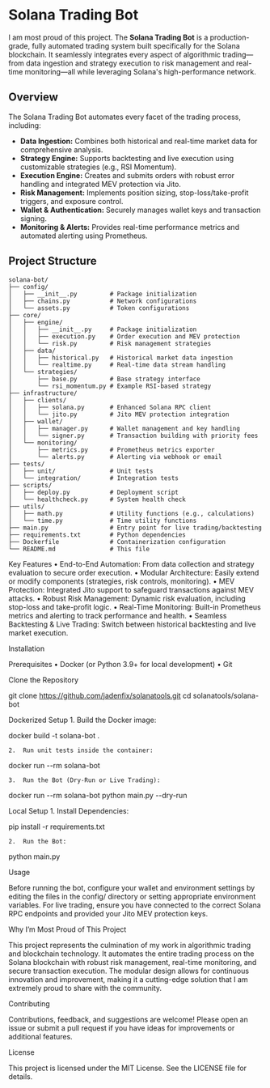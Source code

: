 # Solana Trading Bot

I am most proud of this project. The **Solana Trading Bot** is a production-grade, fully automated trading system built specifically for the Solana blockchain. It seamlessly integrates every aspect of algorithmic trading—from data ingestion and strategy execution to risk management and real-time monitoring—all while leveraging Solana's high-performance network.

## Overview

The Solana Trading Bot automates every facet of the trading process, including:

- **Data Ingestion:** Combines both historical and real-time market data for comprehensive analysis.
- **Strategy Engine:** Supports backtesting and live execution using customizable strategies (e.g., RSI Momentum).
- **Execution Engine:** Creates and submits orders with robust error handling and integrated MEV protection via Jito.
- **Risk Management:** Implements position sizing, stop-loss/take-profit triggers, and exposure control.
- **Wallet & Authentication:** Securely manages wallet keys and transaction signing.
- **Monitoring & Alerts:** Provides real-time performance metrics and automated alerting using Prometheus.

## Project Structure

```plaintext
solana-bot/
├── config/
│   ├── __init__.py         # Package initialization
│   ├── chains.py           # Network configurations
│   └── assets.py           # Token configurations
├── core/
│   ├── engine/
│   │   ├── __init__.py     # Package initialization
│   │   ├── execution.py    # Order execution and MEV protection
│   │   └── risk.py         # Risk management strategies
│   ├── data/
│   │   ├── historical.py   # Historical market data ingestion
│   │   └── realtime.py     # Real-time data stream handling
│   └── strategies/
│       ├── base.py         # Base strategy interface
│       └── rsi_momentum.py # Example RSI-based strategy
├── infrastructure/
│   ├── clients/
│   │   ├── solana.py       # Enhanced Solana RPC client
│   │   └── jito.py         # Jito MEV protection integration
│   ├── wallet/
│   │   ├── manager.py      # Wallet management and key handling
│   │   └── signer.py       # Transaction building with priority fees
│   └── monitoring/
│       ├── metrics.py      # Prometheus metrics exporter
│       └── alerts.py       # Alerting via webhook or email
├── tests/
│   ├── unit/               # Unit tests
│   └── integration/        # Integration tests
├── scripts/
│   ├── deploy.py           # Deployment script
│   └── healthcheck.py      # System health check
├── utils/
│   ├── math.py             # Utility functions (e.g., calculations)
│   └── time.py             # Time utility functions
├── main.py                 # Entry point for live trading/backtesting
├── requirements.txt        # Python dependencies
├── Dockerfile              # Containerization configuration
└── README.md               # This file
```
Key Features
	•	End-to-End Automation: From data collection and strategy evaluation to secure order execution.
	•	Modular Architecture: Easily extend or modify components (strategies, risk controls, monitoring).
	•	MEV Protection: Integrated Jito support to safeguard transactions against MEV attacks.
	•	Robust Risk Management: Dynamic risk evaluation, including stop-loss and take-profit logic.
	•	Real-Time Monitoring: Built-in Prometheus metrics and alerting to track performance and health.
	•	Seamless Backtesting & Live Trading: Switch between historical backtesting and live market execution.

Installation

Prerequisites
	•	Docker (or Python 3.9+ for local development)
	•	Git

Clone the Repository

git clone https://github.com/jadenfix/solanatools.git
cd solanatools/solana-bot

Dockerized Setup
	1.	Build the Docker image:

docker build -t solana-bot .


	2.	Run unit tests inside the container:

docker run --rm solana-bot


	3.	Run the Bot (Dry-Run or Live Trading):

docker run --rm solana-bot python main.py --dry-run



Local Setup
	1.	Install Dependencies:

pip install -r requirements.txt


	2.	Run the Bot:

python main.py



Usage

Before running the bot, configure your wallet and environment settings by editing the files in the config/ directory or setting appropriate environment variables. For live trading, ensure you have connected to the correct Solana RPC endpoints and provided your Jito MEV protection keys.

Why I’m Most Proud of This Project

This project represents the culmination of my work in algorithmic trading and blockchain technology. It automates the entire trading process on the Solana blockchain with robust risk management, real-time monitoring, and secure transaction execution. The modular design allows for continuous innovation and improvement, making it a cutting-edge solution that I am extremely proud to share with the community.

Contributing

Contributions, feedback, and suggestions are welcome! Please open an issue or submit a pull request if you have ideas for improvements or additional features.

License

This project is licensed under the MIT License. See the LICENSE file for details.
